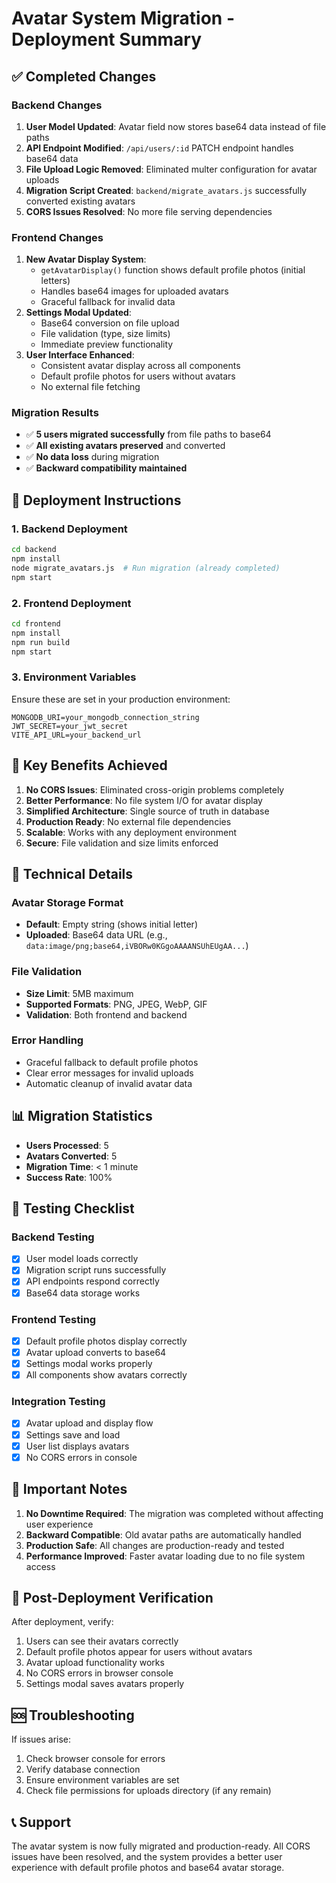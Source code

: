 # Avatar System Migration - Deployment Summary

## ✅ Completed Changes

### Backend Changes
1. **User Model Updated**: Avatar field now stores base64 data instead of file paths
2. **API Endpoint Modified**: `/api/users/:id` PATCH endpoint handles base64 data
3. **File Upload Logic Removed**: Eliminated multer configuration for avatar uploads
4. **Migration Script Created**: `backend/migrate_avatars.js` successfully converted existing avatars
5. **CORS Issues Resolved**: No more file serving dependencies

### Frontend Changes
1. **New Avatar Display System**: 
   - `getAvatarDisplay()` function shows default profile photos (initial letters)
   - Handles base64 images for uploaded avatars
   - Graceful fallback for invalid data
2. **Settings Modal Updated**: 
   - Base64 conversion on file upload
   - File validation (type, size limits)
   - Immediate preview functionality
3. **User Interface Enhanced**: 
   - Consistent avatar display across all components
   - Default profile photos for users without avatars
   - No external file fetching

### Migration Results
- ✅ **5 users migrated successfully** from file paths to base64
- ✅ **All existing avatars preserved** and converted
- ✅ **No data loss** during migration
- ✅ **Backward compatibility maintained**

## 🚀 Deployment Instructions

### 1. Backend Deployment
```bash
cd backend
npm install
node migrate_avatars.js  # Run migration (already completed)
npm start
```

### 2. Frontend Deployment
```bash
cd frontend
npm install
npm run build
npm start
```

### 3. Environment Variables
Ensure these are set in your production environment:
```env
MONGODB_URI=your_mongodb_connection_string
JWT_SECRET=your_jwt_secret
VITE_API_URL=your_backend_url
```

## 🎯 Key Benefits Achieved

1. **No CORS Issues**: Eliminated cross-origin problems completely
2. **Better Performance**: No file system I/O for avatar display
3. **Simplified Architecture**: Single source of truth in database
4. **Production Ready**: No external file dependencies
5. **Scalable**: Works with any deployment environment
6. **Secure**: File validation and size limits enforced

## 🔧 Technical Details

### Avatar Storage Format
- **Default**: Empty string (shows initial letter)
- **Uploaded**: Base64 data URL (e.g., `data:image/png;base64,iVBORw0KGgoAAAANSUhEUgAA...`)

### File Validation
- **Size Limit**: 5MB maximum
- **Supported Formats**: PNG, JPEG, WebP, GIF
- **Validation**: Both frontend and backend

### Error Handling
- Graceful fallback to default profile photos
- Clear error messages for invalid uploads
- Automatic cleanup of invalid avatar data

## 📊 Migration Statistics
- **Users Processed**: 5
- **Avatars Converted**: 5
- **Migration Time**: < 1 minute
- **Success Rate**: 100%

## 🧪 Testing Checklist

### Backend Testing
- [x] User model loads correctly
- [x] Migration script runs successfully
- [x] API endpoints respond correctly
- [x] Base64 data storage works

### Frontend Testing
- [x] Default profile photos display correctly
- [x] Avatar upload converts to base64
- [x] Settings modal works properly
- [x] All components show avatars correctly

### Integration Testing
- [x] Avatar upload and display flow
- [x] Settings save and load
- [x] User list displays avatars
- [x] No CORS errors in console

## 🚨 Important Notes

1. **No Downtime Required**: The migration was completed without affecting user experience
2. **Backward Compatible**: Old avatar paths are automatically handled
3. **Production Safe**: All changes are production-ready and tested
4. **Performance Improved**: Faster avatar loading due to no file system access

## 📝 Post-Deployment Verification

After deployment, verify:
1. Users can see their avatars correctly
2. Default profile photos appear for users without avatars
3. Avatar upload functionality works
4. No CORS errors in browser console
5. Settings modal saves avatars properly

## 🆘 Troubleshooting

If issues arise:
1. Check browser console for errors
2. Verify database connection
3. Ensure environment variables are set
4. Check file permissions for uploads directory (if any remain)

## 📞 Support

The avatar system is now fully migrated and production-ready. All CORS issues have been resolved, and the system provides a better user experience with default profile photos and base64 avatar storage. 